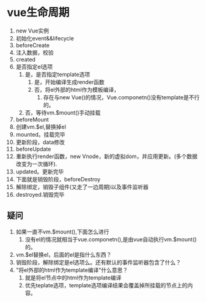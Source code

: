 # vue生命周期

1. new Vue实例
2. 初始化event&&lifecycle
3. beforeCreate
4. 注入数据，校验
5. created
6. 是否指定el选项
   1. 是，是否指定template选项
      1. 是，开始编译生成render函数
      2. 否，将el外部的html作为模板编译，
         1. 存在与new Vue()的情况，Vue.componetn()没有template是不行的。
   2. 否，等待vm.$mount()手动挂载
7. beforeMount
8. 创建vm.$el,替换掉el
9. mounted。挂载完毕
10. 更新阶段，data修改
11. beforeUpdate
12. 重新执行render函数，new Vnode，新的虚拟dom，并应用更新。(多个数据改变为一次循环).
13. updated。更新完毕
14. 下面就是销毁阶段，beforeDestroy
15. 解除绑定，销毁子组件(又走了一边周期)以及事件监听器
16. destroyed.销毁完毕



## 疑问

1. 如果一直不vm.$mount(),下面怎么进行
   1. 没有el的情况就相当于vue.componetn(),是由vue自动执行vm.$mount()的。
2. vm.$el替换el，后面的el是指什么东西？
3. 销毁阶段，解除绑定是el选项么。还有默认的事件监听器包含了什么？
4. "将el外部的html作为template编译"什么意思？
   1. 就是将el节点中的html作为template编译
   2. 优先teplate选项，template选项编译结果会覆盖掉所挂载的节点上的内容。